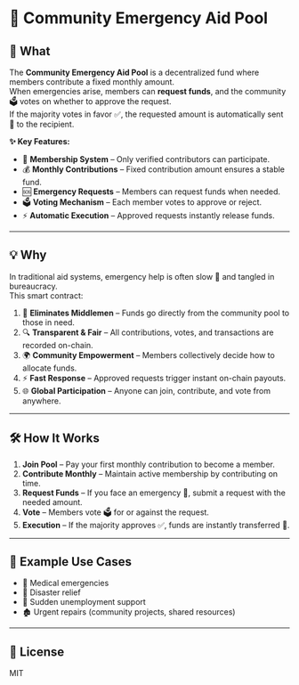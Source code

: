 # 🤝 Community Emergency Aid Pool

## 📌 What
The **Community Emergency Aid Pool** is a decentralized fund where members contribute a fixed monthly amount.  
When emergencies arise, members can **request funds**, and the community 🗳 votes on whether to approve the request.   
If the majority votes in favor ✅, the requested amount is automatically sent 💸 to the recipient.

**✨ Key Features:**
- 👥 **Membership System** – Only verified contributors can participate.  
- 💰 **Monthly Contributions** – Fixed contribution amount ensures a stable fund. 
- 🆘 **Emergency Requests** – Members can request funds when needed.
- 🗳 **Voting Mechanism** – Each member votes to approve or reject. 
- ⚡ **Automatic Execution** – Approved requests instantly release funds.

---

## 💡 Why
In traditional aid systems, emergency help is often slow 🐢 and tangled in bureaucracy.  
This smart contract:
1. 🚫 **Eliminates Middlemen** – Funds go directly from the community pool to those in need.
2. 🔍 **Transparent & Fair** – All contributions, votes, and transactions are recorded on-chain.
3. 🌍 **Community Empowerment** – Members collectively decide how to allocate funds.
4. ⚡ **Fast Response** – Approved requests trigger instant on-chain payouts.
5. 🌐 **Global Participation** – Anyone can join, contribute, and vote from anywhere.

---

## 🛠 How It Works
1. **Join Pool** – Pay your first monthly contribution to become a member.  
2. **Contribute Monthly** – Maintain active membership by contributing on time.  
3. **Request Funds** – If you face an emergency 🚨, submit a request with the needed amount.  
4. **Vote** – Members vote 🗳 for or against the request.  
5. **Execution** – If the majority approves ✅, funds are instantly transferred 💸.

---

## 📌 Example Use Cases
- 🏥 Medical emergencies  
- 🌊 Disaster relief  
- 💼 Sudden unemployment support  
- 🏚 Urgent repairs (community projects, shared resources)  

---

## 📜 License
MIT
